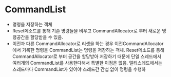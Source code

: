 # CommandList
- 명령을 저장하는 객체
- Reset메소드를 통해 기존 명령들을 비우고 CommandAllocator로 부터 새로운 명령공간을 할당받을 수 있음.
- 이전과 다른 CommandAllocator로 리셋을 하는 경우 이전CommandAllocator에서 기록한 명령을 
CommandList는 명령을 저장하는 객체. Reset메소드를 통해 CommandAllocator로 부터 공간을 할당받아 저장하기 때문에 단일 스레드에서 여러개의 CommandList를 사용한다해서 특별한 이점은 없음. 멀티스레드에서는 스레드마다 CommandList가 있어야 스레드간 간섭 없이 명령을 수행하